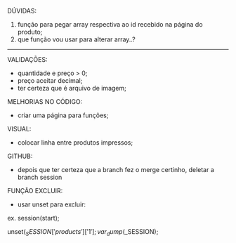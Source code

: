 DÚVIDAS:
1. função para pegar array respectiva ao id recebido na página do produto;
2. que função vou usar para alterar array..?








--------------------------------------

VALIDAÇÕES:
- quantidade e preço > 0;
- preço aceitar decimal;
- ter certeza que é arquivo de imagem;

MELHORIAS NO CÓDIGO:
- criar uma página para funções;

VISUAL:
- colocar linha entre produtos impressos;

GITHUB:
- depois que ter certeza que a branch fez o merge certinho, deletar a branch session

FUNÇÃO EXCLUIR:
- usar unset para excluir:

ex.
session(start);

unset($_SESSION['products']['1'];
var_dump($_SESSION);


<!-- Backlog
  2. Deixar categoria de produtos dinâmica em ordem alfabetica
  3. Required no select? -->
